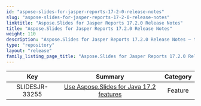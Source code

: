 ```yaml
---
id: "aspose-slides-for-jasper-reports-17-2-0-release-notes"
slug: "aspose-slides-for-jasper-reports-17-2-0-release-notes"
linktitle: "Aspose.Slides for Jasper Reports 17.2.0 Release Notes"
title: "Aspose.Slides for Jasper Reports 17.2.0 Release Notes"
weight: 110
description: "Aspose.Slides for Jasper Reports 17.2.0 Release Notes – the latest updates and fixes."
type: "repository"
layout: "release"
family_listing_page_title: "Aspose.Slides for Jasper Reports 17.2.0 Release Notes"
---
```


|**Key**|**Summary**|**Category**|
| :-: | :-: | :-: |
|SLIDESJR-33255|[Use Aspose.Slides for Java 17.2 features](/slides/java/release-notes/2017/aspose-slides-for-java-17-2-0-release-notes/)|Feature|

